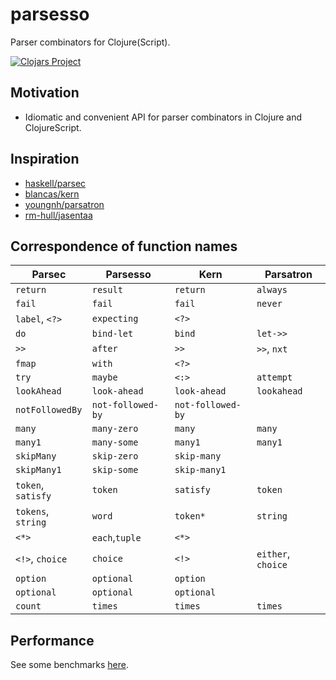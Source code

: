 # parsesso

Parser combinators for Clojure(Script).

[![Clojars Project](https://img.shields.io/clojars/v/com.github.strojure/parsesso.svg)](https://clojars.org/com.github.strojure/parsesso)

## Motivation

* Idiomatic and convenient API for parser combinators in Clojure and
  ClojureScript.

## Inspiration

* [haskell/parsec](https://github.com/haskell/parsec)
* [blancas/kern](https://github.com/blancas/kern)
* [youngnh/parsatron](https://github.com/youngnh/parsatron)
* [rm-hull/jasentaa](https://github.com/rm-hull/jasentaa)

## Correspondence of function names

| Parsec             | Parsesso          | Kern              | Parsatron          |
|--------------------|-------------------|-------------------|--------------------|
| `return`           | `result`          | `return`          | `always`           |
| `fail`             | `fail`            | `fail`            | `never`            |
| `label`, `<?>`     | `expecting`       | `<?>`             |                    |
| `do`               | `bind-let`        | `bind`            | `let->>`           |
| `>>`               | `after`           | `>>`              | `>>`, `nxt`        |
| `fmap`             | `with`            | `<?>`             |                    |
| `try`              | `maybe`           | `<:>`             | `attempt`          |
| `lookAhead`        | `look-ahead`      | `look-ahead`      | `lookahead`        |
| `notFollowedBy`    | `not-followed-by` | `not-followed-by` |                    |
| `many`             | `many-zero`       | `many`            | `many`             |
| `many1`            | `many-some`       | `many1`           | `many1`            |
| `skipMany`         | `skip-zero`       | `skip-many`       |                    |
| `skipMany1`        | `skip-some`       | `skip-many1`      |                    |
| `token`, `satisfy` | `token`           | `satisfy`         | `token`            |
| `tokens`, `string` | `word`            | `token*`          | `string`           |
| `<*>`              | `each`,`tuple`    | `<*>`             |                    |
| `<!>`, `choice`    | `choice`          | `<!>`             | `either`, `choice` |
| `option`           | `optional`        | `option`          |                    |
| `optional`         | `optional`        | `optional`        |                    |
| `count`            | `times`           | `times`           | `times`            |

## Performance

See some benchmarks [here](test/perf/bench.clj).
